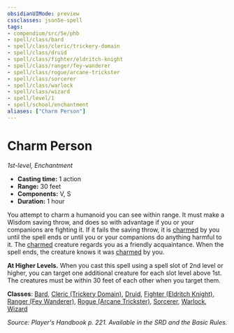 ```yaml
---
obsidianUIMode: preview
cssclasses: json5e-spell
tags:
- compendium/src/5e/phb
- spell/class/bard
- spell/class/cleric/trickery-domain
- spell/class/druid
- spell/class/fighter/eldritch-knight
- spell/class/ranger/fey-wanderer
- spell/class/rogue/arcane-trickster
- spell/class/sorcerer
- spell/class/warlock
- spell/class/wizard
- spell/level/1
- spell/school/enchantment
aliases: ["Charm Person"]
---
```

# Charm Person
*1st-level, Enchantment*  

- **Casting time:** 1 action
- **Range:** 30 feet
- **Components:** V, S
- **Duration:** 1 hour

You attempt to charm a humanoid you can see within range. It must make a Wisdom saving throw, and does so with advantage if you or your companions are fighting it. If it fails the saving throw, it is [charmed](_conditions.md#charmed) by you until the spell ends or until you or your companions do anything harmful to it. The [charmed](_conditions.md#charmed) creature regards you as a friendly acquaintance. When the spell ends, the creature knows it was [charmed](_conditions.md#charmed) by you.

**At Higher Levels.** When you cast this spell using a spell slot of 2nd level or higher, you can target one additional creature for each slot level above 1st. The creatures must be within 30 feet of each other when you target them.

**Classes**: [Bard](bard.md), [Cleric (Trickery Domain)](cleric-trickery-domain.md), [Druid](druid.md), [Fighter (Eldritch Knight)](fighter-eldritch-knight.md), [Ranger (Fey Wanderer)](ranger-fey-wanderer-tce.md), [Rogue (Arcane Trickster)](rogue-arcane-trickster.md), [Sorcerer](sorcerer.md), [Warlock](warlock.md), [Wizard](wizard.md)

*Source: Player's Handbook p. 221. Available in the SRD and the Basic Rules.*